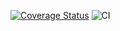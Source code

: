 [![Coverage Status](https://coveralls.io/repos/github/CreativeSystem/kepler/badge.svg?branch=stage&service=github)](https://coveralls.io/github/CreativeSystem/kepler?branch=stage&service=github) ![CI](https://github.com/CreativeSystem/kepler/workflows/CI/badge.svg)
